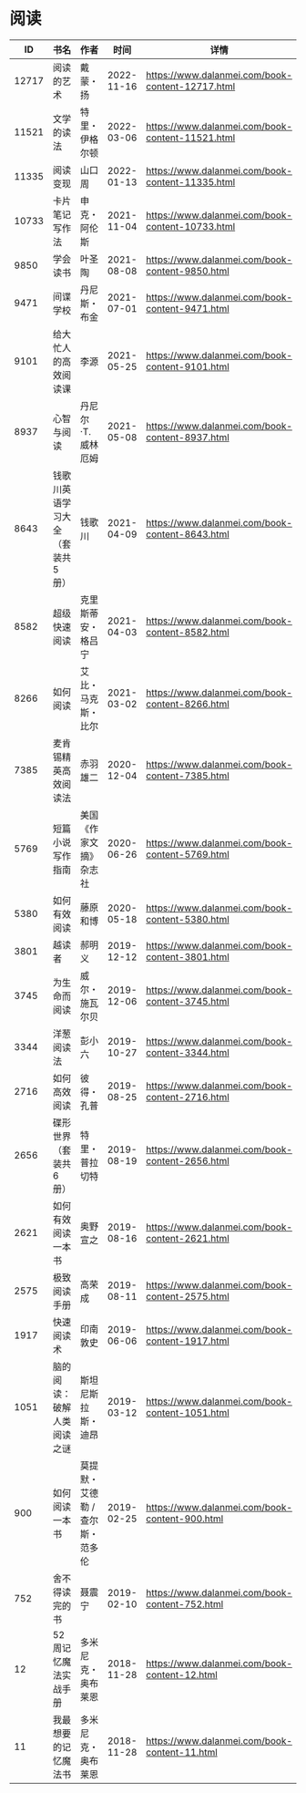 # 阅读

| ID | 书名 | 作者 | 时间 | 详情 | 下载页面 | EPUB下载链接 | MOBI下载链接 | AZW3下载链接 |
| --- | --- | --- | --- | --- | --- | --- | --- | --- |
| 12717 | 阅读的艺术 | 戴蒙・扬 | 2022-11-16 | https://www.dalanmei.com/book-content-12717.html | https://www.dalanmei.com/download-book-12717.html | http://ct.dalanmei.com/f/31084289-771232086-3c4c30 | http://ct.dalanmei.com/f/31084289-771247150-99023e | http://ct.dalanmei.com/f/31084289-771238334-abf45d |
| 11521 | 文学的读法 | 特里・伊格尔顿 | 2022-03-06 | https://www.dalanmei.com/book-content-11521.html | https://www.dalanmei.com/download-book-11521.html | http://ct.dalanmei.com/f/31084289-570174062-039a9f | http://ct.dalanmei.com/f/31084289-570298768-8838d8 | http://ct.dalanmei.com/f/31084289-570367678-6dbcd3 |
| 11335 | 阅读变现 | 山口周 | 2022-01-13 | https://www.dalanmei.com/book-content-11335.html | https://www.dalanmei.com/download-book-11335.html | http://ct.dalanmei.com/f/31084289-570169660-7cd20e | http://ct.dalanmei.com/f/31084289-570305593-72c793 | http://ct.dalanmei.com/f/31084289-570377397-3659e1 |
| 10733 | 卡片笔记写作法 | 申克・阿伦斯 | 2021-11-04 | https://www.dalanmei.com/book-content-10733.html | https://www.dalanmei.com/download-book-10733.html | http://ct.dalanmei.com/f/31084289-570142603-1659bf | http://ct.dalanmei.com/f/31084289-570355410-ea8993 | http://ct.dalanmei.com/f/31084289-571403016-d56236 |
| 9850 | 学会读书 | 叶圣陶 | 2021-08-08 | https://www.dalanmei.com/book-content-9850.html | https://www.dalanmei.com/download-book-9850.html | http://ct.dalanmei.com/f/31084289-571731504-f743a6 | http://ct.dalanmei.com/f/31084289-572064827-b8966b | http://ct.dalanmei.com/f/31084289-572084936-b3adff |
| 9471 | 间谍学校 | 丹尼斯・布金 | 2021-07-01 | https://www.dalanmei.com/book-content-9471.html | https://www.dalanmei.com/download-book-9471.html | http://ct.dalanmei.com/f/31084289-571728677-840d53 | http://ct.dalanmei.com/f/31084289-572087561-b017cc | http://ct.dalanmei.com/f/31084289-572112662-cfad80 |
| 9101 | 给大忙人的高效阅读课 | 李源 | 2021-05-25 | https://www.dalanmei.com/book-content-9101.html | https://www.dalanmei.com/download-book-9101.html | http://ct.dalanmei.com/f/31084289-571723663-47f0ac | http://ct.dalanmei.com/f/31084289-572112437-8d2680 | http://ct.dalanmei.com/f/31084289-572116400-301b35 |
| 8937 | 心智与阅读 | 丹尼尔·T.威林厄姆 | 2021-05-08 | https://www.dalanmei.com/book-content-8937.html | https://www.dalanmei.com/download-book-8937.html | http://ct.dalanmei.com/f/31084289-571718476-31ebd5 | http://ct.dalanmei.com/f/31084289-572113575-0d6f23 | http://ct.dalanmei.com/f/31084289-572120605-d80745 |
| 8643 | 钱歌川英语学习大全（套装共5册） | 钱歌川 | 2021-04-09 | https://www.dalanmei.com/book-content-8643.html | https://www.dalanmei.com/download-book-8643.html | http://ct.dalanmei.com/f/31084289-571712574-8fa032 | http://ct.dalanmei.com/f/31084289-572114593-c21408 | http://ct.dalanmei.com/f/31084289-572132047-4c8bb3 |
| 8582 | 超级快速阅读 | 克里斯蒂安・格吕宁 | 2021-04-03 | https://www.dalanmei.com/book-content-8582.html | https://www.dalanmei.com/download-book-8582.html | http://ct.dalanmei.com/f/31084289-571711366-c798ba | http://ct.dalanmei.com/f/31084289-572114760-c9da55 | http://ct.dalanmei.com/f/31084289-572133769-7102ea |
| 8266 | 如何阅读 | 艾比・马克斯・比尔 | 2021-03-02 | https://www.dalanmei.com/book-content-8266.html | https://www.dalanmei.com/download-book-8266.html | http://ct.dalanmei.com/f/31084289-571706621-5120a8 | http://ct.dalanmei.com/f/31084289-572115538-f3a04f | http://ct.dalanmei.com/f/31084289-572138251-d55475 |
| 7385 | 麦肯锡精英高效阅读法 | 赤羽雄二 | 2020-12-04 | https://www.dalanmei.com/book-content-7385.html | https://www.dalanmei.com/download-book-7385.html | http://ct.dalanmei.com/f/31084289-571625752-898c0f | http://ct.dalanmei.com/f/31084289-572129690-5e3612 | http://ct.dalanmei.com/f/31084289-572189869-afe825 |
| 5769 | 短篇小说写作指南 | 美国《作家文摘》杂志社 | 2020-06-26 | https://www.dalanmei.com/book-content-5769.html | https://www.dalanmei.com/download-book-5769.html | http://ct.dalanmei.com/f/31084289-571608679-6bfe00 | http://ct.dalanmei.com/f/31084289-571735985-4b715d | http://ct.dalanmei.com/f/31084289-571914102-64a051 |
| 5380 | 如何有效阅读 | 藤原和博 | 2020-05-18 | https://www.dalanmei.com/book-content-5380.html | https://www.dalanmei.com/download-book-5380.html | http://ct.dalanmei.com/f/31084289-571497464-b4a754 | http://ct.dalanmei.com/f/31084289-571774718-bfb6fa | http://ct.dalanmei.com/f/31084289-571919198-6cd287 |
| 3801 | 越读者 | 郝明义 | 2019-12-12 | https://www.dalanmei.com/book-content-3801.html | https://www.dalanmei.com/download-book-3801.html | http://ct.dalanmei.com/f/31084289-571549591-5dd884 | http://ct.dalanmei.com/f/31084289-571832827-0124b3 | http://ct.dalanmei.com/f/31084289-572065506-f29b0e |
| 3745 | 为生命而阅读 | 威尔・施瓦尔贝 | 2019-12-06 | https://www.dalanmei.com/book-content-3745.html | https://www.dalanmei.com/download-book-3745.html | http://ct.dalanmei.com/f/31084289-571550101-6729ed | http://ct.dalanmei.com/f/31084289-571840789-9deef6 | http://ct.dalanmei.com/f/31084289-572066205-747223 |
| 3344 | 洋葱阅读法 | 彭小六 | 2019-10-27 | https://www.dalanmei.com/book-content-3344.html | https://www.dalanmei.com/download-book-3344.html | http://ct.dalanmei.com/f/31084289-571555942-f05f93 | http://ct.dalanmei.com/f/31084289-571911007-df5082 | http://ct.dalanmei.com/f/31084289-572072902-2e4b02 |
| 2716 | 如何高效阅读 | 彼得・孔普 | 2019-08-25 | https://www.dalanmei.com/book-content-2716.html | https://www.dalanmei.com/download-book-2716.html | http://ct.dalanmei.com/f/31084289-571584835-cbe353 | http://ct.dalanmei.com/f/31084289-571733862-d172cf | http://ct.dalanmei.com/f/31084289-571850466-370fef |
| 2656 | 碟形世界（套装共6册） | 特里・普拉切特 | 2019-08-19 | https://www.dalanmei.com/book-content-2656.html | https://www.dalanmei.com/download-book-2656.html | http://ct.dalanmei.com/f/31084289-571584347-6b7dc0 | http://ct.dalanmei.com/f/31084289-571735573-0ac1ad | http://ct.dalanmei.com/f/31084289-571853646-4b8960 |
| 2621 | 如何有效阅读一本书 | 奥野宣之 | 2019-08-16 | https://www.dalanmei.com/book-content-2621.html | https://www.dalanmei.com/download-book-2621.html | http://ct.dalanmei.com/f/31084289-571583609-9fa710 | http://ct.dalanmei.com/f/31084289-571736009-a2a5f6 | http://ct.dalanmei.com/f/31084289-571854611-55c84e |
| 2575 | 极致阅读手册 | 高荣成 | 2019-08-11 | https://www.dalanmei.com/book-content-2575.html | https://www.dalanmei.com/download-book-2575.html | http://ct.dalanmei.com/f/31084289-571582892-c554e1 | http://ct.dalanmei.com/f/31084289-571736295-50061a | http://ct.dalanmei.com/f/31084289-571856379-d37a03 |
| 1917 | 快速阅读术 | 印南敦史 | 2019-06-06 | https://www.dalanmei.com/book-content-1917.html | https://www.dalanmei.com/download-book-1917.html | http://ct.dalanmei.com/f/31084289-571517060-badffe | http://ct.dalanmei.com/f/31084289-571777812-9d3f24 | http://ct.dalanmei.com/f/31084289-571876707-259b1d |
| 1051 | 脑的阅读：破解人类阅读之谜 | 斯坦尼斯拉斯・迪昂 | 2019-03-12 | https://www.dalanmei.com/book-content-1051.html |  |  |  |  |
| 900 | 如何阅读一本书 | 莫提默・艾德勒 / 查尔斯・范多伦  | 2019-02-25 | https://www.dalanmei.com/book-content-900.html | https://www.dalanmei.com/download-book-900.html | http://ct.dalanmei.com/f/31084289-595858854-ad4aab | http://ct.dalanmei.com/f/31084289-595860249-aecfaa | http://ct.dalanmei.com/f/31084289-595860184-9fd02a |
| 752 | 舍不得读完的书 | 聂震宁 | 2019-02-10 | https://www.dalanmei.com/book-content-752.html |  |  |  |  |
| 12 | 52周记忆魔法实战手册 | 多米尼克・奥布莱恩 | 2018-11-28 | https://www.dalanmei.com/book-content-12.html | https://www.dalanmei.com/download-book-12.html | http://ct.dalanmei.com/f/31084289-571458968-577e12 | http://ct.dalanmei.com/f/31084289-571792401-70e9f9 | http://ct.dalanmei.com/f/31084289-571904050-96b304 |
| 11 | 我最想要的记忆魔法书 | 多米尼克・奥布莱恩 | 2018-11-28 | https://www.dalanmei.com/book-content-11.html | https://www.dalanmei.com/download-book-11.html | http://ct.dalanmei.com/f/31084289-571458972-bed450 | http://ct.dalanmei.com/f/31084289-571792408-54e668 | http://ct.dalanmei.com/f/31084289-571904066-5e7dbb |
